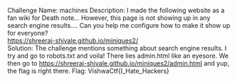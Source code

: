 Challenge Name: machines
Description:
I made the following website as a fan wiki for Death note...
However, this page is not showing up in any search engine results....
Can you help me configure how to make it show up for everyone?
<br>
https://shreeraj-shivale.github.io/miniques2/
<br>
Solution: The challenge mentions something about search engine results. I try and go to robots.txt and voila! There lies admin.html like an eyesore.
We then go to https://shreeraj-shivale.github.io/miniques2/admin.html and yup, the flag is right there.
Flag: VishwaCtf{I_Hate_Hackers}